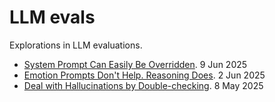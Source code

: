# LLM evals

Explorations in LLM evaluations.

- [System Prompt Can Easily Be Overridden](system-override/). 9 Jun 2025
- [Emotion Prompts Don't Help. Reasoning Does](emotion-prompts/). 2 Jun 2025
- [Deal with Hallucinations by Double-checking](double-checking/). 8 May 2025
